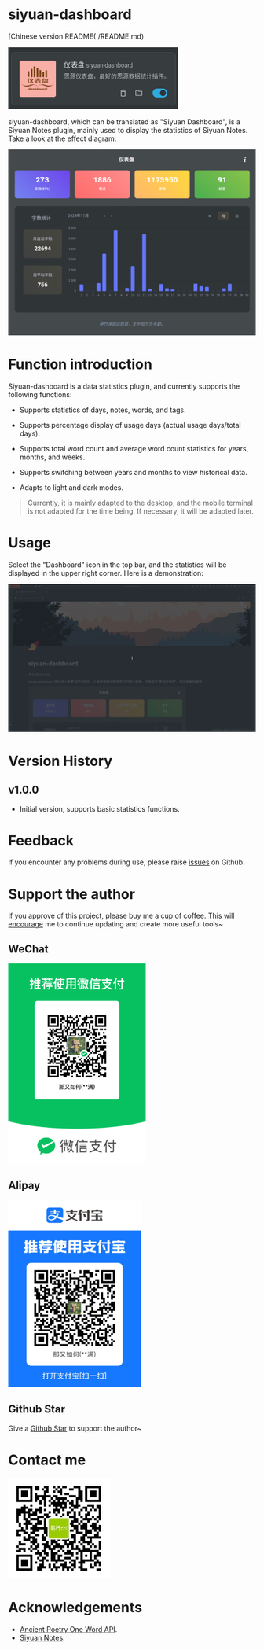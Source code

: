 # siyuan-dashboard

[Chinese version README(./README.md)

![siyuan-dashboard](logo.png)

siyuan-dashboard, which can be translated as "Siyuan Dashboard", is a Siyuan Notes plugin, mainly used to display the statistics of Siyuan Notes. Take a look at the effect diagram:

![siyuan-dashboard](preview.png)

# Function introduction

Siyuan-dashboard is a data statistics plugin, and currently supports the following functions:

- Supports statistics of days, notes, words, and tags.

- Supports percentage display of usage days (actual usage days/total days).

- Supports total word count and average word count statistics for years, months, and weeks.

- Supports switching between years and months to view historical data.

- Adapts to light and dark modes.

> Currently, it is mainly adapted to the desktop, and the mobile terminal is not adapted for the time being. If necessary, it will be adapted later.

# Usage

Select the "Dashboard" icon in the top bar, and the statistics will be displayed in the upper right corner. Here is a demonstration:

![siyuan-icon-tools](dashboard-usage.gif)

# Version History

## v1.0.0

- Initial version, supports basic statistics functions.

# Feedback

If you encounter any problems during use, please raise [issues](https://github.com/jzmanu/siyuan-dashboard/issues) on Github.

# Support the author

If you approve of this project, please buy me a cup of coffee. This will [encourage](https://afdian.com/a/jzman) me to continue updating and create more useful tools~

## WeChat

<img src="wechat.png" style="width: 280px; height: 406px;">

## Alipay

<img src="alipay.jpg" style="width: 270px; height: 381px;">

## Github Star

Give a [Github Star](https://github.com/jzmanu/siyuan-dashboard) to support the author~

# Contact me

![WeChat public account](gxz.png)

# Acknowledgements

- [Ancient Poetry One Word API](http://gushi.ci).
- [Siyuan Notes](https://b3log.org/siyuan).

